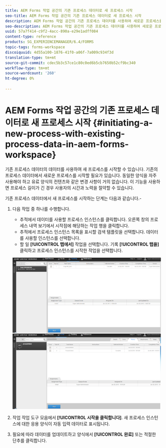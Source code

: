```yaml
---
title: AEM Forms 작업 공간의 기존 프로세스 데이터로 새 프로세스 시작
seo-title: AEM Forms 작업 공간의 기존 프로세스 데이터로 새 프로세스 시작
description: AEM Forms 작업 공간의 기존 프로세스 데이터를 사용하여 새로운 프로세스를 시작하는 방법을 확인하십시오.
seo-description: AEM Forms 작업 공간의 기존 프로세스 데이터를 사용하여 새로운 프로세스를 시작하는 방법을 확인하십시오.
uuid: 57a7f414-c9f2-4acc-890a-e29e1adff084
content-type: reference
products: SG_EXPERIENCEMANAGER/6.4/FORMS
topic-tags: forms-workspace
discoiquuid: 4d55a100-1876-41f0-a06f-7a009c934f3d
translation-type: tm+mt
source-git-commit: cdec5b3c57ce1c80c0ed6b5cb7650b52cf9bc340
workflow-type: tm+mt
source-wordcount: '260'
ht-degree: 0%

---
```



# AEM Forms 작업 공간의 기존 프로세스 데이터로 새 프로세스 시작 {#initiating-a-new-process-with-existing-process-data-in-aem-forms-workspace}

기존 프로세스 데이터의 데이터를 사용하여 새 프로세스를 시작할 수 있습니다. 기존의 프로세스 데이터에서 새로운 프로세스를 시작할 필요가 있습니다. 동일한 양식을 자주 사용해야 하고 유료 양식의 컨텐츠와 같은 변경 사항이 거의 없습니다. 이 기능을 사용하면 프로세스 길이가 긴 경우 사용자의 시간과 노력을 절약할 수 있습니다.

기존 프로세스 데이터에서 새 프로세스를 시작하는 단계는 다음과 같습니다.-

1. 다음 작업 중 하나를 수행합니다.

   * 추적에서 데이터를 사용할 프로세스 인스턴스를 클릭합니다. 오른쪽 창의 프로세스 내역 보기에서 시작점에 해당하는 작업 행을 클릭합니다.
   * 추적에서 프로세스 인스턴스 목록을 표시할 검색 템플릿을 선택합니다. 데이터를 사용할 인스턴스를 선택합니다.
   * 할 일 **[!UICONTROL 탭에서]** 작업을 선택합니다. 기록 **[!UICONTROL 탭을]** 클릭하고 프로세스 인스턴스를 시작한 작업을 선택합니다.

   ![start3](assets/start3.png) ![start1](assets/start1.png)

1. 작업 작업 도구 모음에서 **[!UICONTROL 시작을 클릭합니다]**. 새 프로세스 인스턴스에 대한 응용 양식이 자동 입력 데이터로 표시됩니다.

1. 필요에 따라 데이터를 업데이트하고 양식에서 **[!UICONTROL 완료]** 또는 적절한 단추를 클릭합니다.

